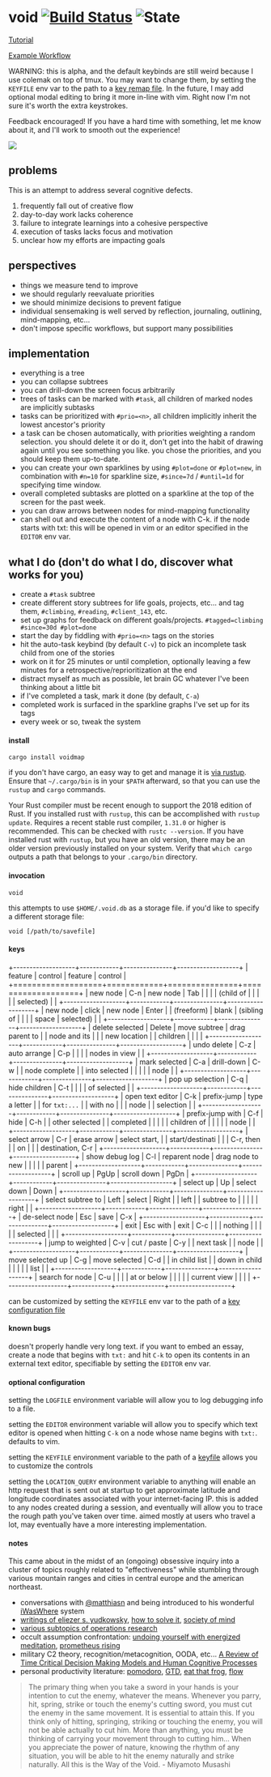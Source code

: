 # void [![Build Status](https://img.shields.io/travis/spacejam/void.svg?style=flat-square)](https://travis-ci.org/spacejam/void) ![State](https://img.shields.io/badge/state-alpha-orange.svg?style=flat-square)

[Tutorial](TUTORIAL.md)

[Example
Workflow](#what-i-do-dont-do-what-i-do-discover-what-works-for-you)

WARNING: this is alpha, and the default keybinds are still weird because
I use colemak on top of tmux. You may want to change them, by setting
the `KEYFILE` env var to the path to a [key remap file](default.keys).
In the future, I may add optional modal editing to bring it more in-line
with vim. Right now I'm not sure it's worth the extra keystrokes.

Feedback encouraged! If you have a hard time with something, let me know
about it, and I'll work to smooth out the experience!

![](/demo.gif)

## problems

This is an attempt to address several cognitive defects.

1.  frequently fall out of creative flow
2.  day-to-day work lacks coherence
3.  failure to integrate learnings into a cohesive perspective
4.  execution of tasks lacks focus and motivation
5.  unclear how my efforts are impacting goals

## perspectives

-   things we measure tend to improve
-   we should regularly reevaluate priorities
-   we should minimize decisions to prevent fatigue
-   individual sensemaking is well served by reflection, journaling,
    outlining, mind-mapping, etc...
-   don't impose specific workflows, but support many possibilities

## implementation

-   everything is a tree
-   you can collapse subtrees
-   you can drill-down the screen focus arbitrarily
-   trees of tasks can be marked with `#task`, all children of marked
    nodes are implicitly subtasks
-   tasks can be prioritized with `#prio=<n>`, all children implicitly
    inherit the lowest ancestor's priority
-   a task can be chosen automatically, with priorities weighting a
    random selection. you should delete it or do it, don't get into the
    habit of drawing again until you see something you like. you chose
    the priorities, and you should keep them up-to-date.
-   you can create your own sparklines by using `#plot=done` or
    `#plot=new`, in combination with `#n=10` for sparkline size,
    `#since=7d` / `#until=1d` for specifying time window.
-   overall completed subtasks are plotted on a sparkline at the top of
    the screen for the past week.
-   you can draw arrows between nodes for mind-mapping functionality
-   can shell out and execute the content of a node with C-k. if the
    node starts with txt: this will be opened in vim or an editor
    specified in the `EDITOR` env var.

## what I do (don't do what I do, discover what works for you)

-   create a `#task` subtree
-   create different story subtrees for life goals, projects, etc... and
    tag them, `#climbing`, `#reading`, `#client_143`, etc.
-   set up graphs for feedback on different goals/projects.
    `#tagged=climbing #since=30d #plot=done`
-   start the day by fiddling with `#prio=<n>` tags on the stories
-   hit the auto-task keybind (by default `C-v`) to pick an incomplete
    task child from one of the stories
-   work on it for 25 minutes or until completion, optionally leaving a
    few minutes for a retrospective/reprioritization at the end
-   distract myself as much as possible, let brain GC whatever I've been
    thinking about a little bit
-   if I've completed a task, mark it done (by default, `C-a`)
-   completed work is surfaced in the sparkline graphs I've set up for
    its tags
-   every week or so, tweak the system

#### install

`cargo install voidmap`

if you don't have cargo, an easy way to get and manage it is [via
rustup](https://www.rustup.rs/). Ensure that `~/.cargo/bin` is in your
`$PATH` afterward, so that you can use the `rustup` and `cargo`
commands.

Your Rust compiler must be recent enough to support the 2018 edition of
Rust. If you installed rust with `rustup`, this can be accomplished with
`rustup update`. Requires a recent stable rust compiler, `1.31.0` or
higher is recommended. This can be checked with `rustc --version`. If
you have installed rust with `rustup`, but you have an old version,
there may be an older version previously installed on your system.
Verify that `which cargo` outputs a path that belongs to your
`.cargo/bin` directory.

#### invocation

`void`

this attempts to use `$HOME/.void.db` as a storage file. if you'd like
to specify a different storage file:

`void [/path/to/savefile]`

#### keys

+-------------------+------------+---------------+-------------------+
| feature           | control    | feature       | control           |
+===================+============+===============+===================+
| new node          | C-n        | new node      | Tab               |
|                   |            | (child of     |                   |
|                   |            | selected)     |                   |
+-------------------+------------+---------------+-------------------+
| new node          | click      | new node      | Enter             |
| (freeform)        | blank      | (sibling of   |                   |
|                   | space      | selected)     |                   |
+-------------------+------------+---------------+-------------------+
| delete selected   | Delete     | move subtree  | drag parent to    |
| node and its      |            |               | new location      |
| children          |            |               |                   |
+-------------------+------------+---------------+-------------------+
| undo delete       | C-z        | auto arrange  | C-p               |
|                   |            | nodes in view |                   |
+-------------------+------------+---------------+-------------------+
| mark selected     | C-a        | drill-down    | C-w               |
| node complete     |            | into selected |                   |
|                   |            | node          |                   |
+-------------------+------------+---------------+-------------------+
| pop up selection  | C-q        | hide children | C-t               |
|                   |            | of selected   |                   |
+-------------------+------------+---------------+-------------------+
| open text editor  | C-k        | prefix-jump   | type a letter     |
| for `txt:...`     |            | with no       |                   |
| node              |            | selection     |                   |
+-------------------+------------+---------------+-------------------+
| prefix-jump with  | C-f        | hide          | C-h               |
| other selected    |            | completed     |                   |
|                   |            | children of   |                   |
|                   |            | node          |                   |
+-------------------+------------+---------------+-------------------+
| select arrow      | C-r        | erase arrow   | select start,     |
| start/destinati   |            |               | C-r, then         |
| on                |            |               | destination, C-r  |
+-------------------+------------+---------------+-------------------+
| show debug log    | C-l        | reparent node | drag node to new  |
|                   |            |               | parent            |
+-------------------+------------+---------------+-------------------+
| scroll up         | PgUp       | scroll down   | PgDn              |
+-------------------+------------+---------------+-------------------+
| select up         | Up         | select down   | Down              |
+-------------------+------------+---------------+-------------------+
| select subtree to | Left       | select        | Right             |
| left              |            | subtree to    |                   |
|                   |            | right         |                   |
+-------------------+------------+---------------+-------------------+
| de-select node    | Esc        | save          | C-x               |
+-------------------+------------+---------------+-------------------+
| exit              | Esc with   | exit          | C-c               |
|                   | nothing    |               |                   |
|                   | selected   |               |                   |
+-------------------+------------+---------------+-------------------+
| jump to weighted  | C-v        | cut / paste   | C-y               |
| next task         |            | node          |                   |
+-------------------+------------+---------------+-------------------+
| move selected up  | C-g        | move selected | C-d               |
| in child list     |            | down in child |                   |
|                   |            | list          |                   |
+-------------------+------------+---------------+-------------------+
| search for node   | C-u        |               |                   |
| at or below       |            |               |                   |
| current view      |            |               |                   |
+-------------------+------------+---------------+-------------------+

can be customized by setting the `KEYFILE` env var to the path of a [key
configuration file](default.keys)

#### known bugs

doesn't properly handle very long text. if you want to embed an essay,
create a node that begins with `txt:` and hit `C-k` to open its contents
in an external text editor, specifiable by setting the `EDITOR` env var.

#### optional configuration

setting the `LOGFILE` environment variable will allow you to log
debugging info to a file.

setting the `EDITOR` environment variable will allow you to specify
which text editor is opened when hitting `C-k` on a node whose name
begins with `txt:`. defaults to vim.

setting the `KEYFILE` environment variable to the path of a
[keyfile](default.keys) allows you to customize the controls

setting the `LOCATION_QUERY` environment variable to anything will
enable an http request that is sent out at startup to get approximate
latitude and longitude coordinates associated with your internet-facing
IP. this is added to any nodes created during a session, and eventually
will allow you to trace the rough path you've taken over time. aimed
mostly at users who travel a lot, may eventually have a more interesting
implementation.

#### notes

This came about in the midst of an (ongoing) obsessive inquiry into a
cluster of topics roughly related to "effectiveness" while stumbling
through various mountain ranges and cities in central europe and the
american northeast.

-   conversations with [@matthiasn](<https://github.com/matthiasn>) and
    being introduced to his wonderful
    [iWasWhere](https://github.com/matthiasn/iWasWhere) system
-   [writings of eliezer s.
    yudkowsky](https://wiki.lesswrong.com/wiki/Rationality:_From_AI_to_Zombies),
    [how to solve it](https://en.wikipedia.org/wiki/How_to_Solve_It),
    [society of
    mind](http://www.acad.bg/ebook/ml/Society%20of%20Mind.pdf)
-   [various subtopics of operations
    research](https://en.wikipedia.org/wiki/Operations_research#Problems_addressed)
-   occult assumption confrontation: [undoing yourself with energized
    meditation](http://heruka.altervista.org/X_files/Undoing%20Yourself%20With%20Energized%20Meditation%20And%20Other%20Devices%20-%20Christopher%20S%20Hyatt.pdf),
    [prometheus
    rising](http://www.principiadiscordia.com/downloads/04%20Prometheus%20Rising.pdf)
-   military C2 theory, recognition/metacognition, OODA, etc... [A
    Review of Time Critical Decision Making Models and Human Cognitive
    Processes](https://pdfs.semanticscholar.org/2eb9/e12955dfafd4ab5d9337b416e31f5afca834.pdf)
-   personal productivity literature:
    [pomodoro](http://baomee.info/pdf/technique/1.pdf),
    [GTD](https://en.wikipedia.org/wiki/Getting_Things_Done), [eat that
    frog](http://www.actnow.ie/files/BookSummaryEatThatFrog.pdf),
    [flow](http://216.119.127.164/edgeware/archive/think/main_filing15.htm)

> The primary thing when you take a sword in your hands is your
> intention to cut the enemy, whatever the means. Whenever you parry,
> hit, spring, strike or touch the enemy's cutting sword, you must cut
> the enemy in the same movement. It is essential to attain this. If you
> think only of hitting, springing, striking or touching the enemy, you
> will not be able actually to cut him. More than anything, you must be
> thinking of carrying your movement through to cutting him... When you
> appreciate the power of nature, knowing the rhythm of any situation,
> you will be able to hit the enemy naturally and strike naturally. All
> this is the Way of the Void. - Miyamoto Musashi
